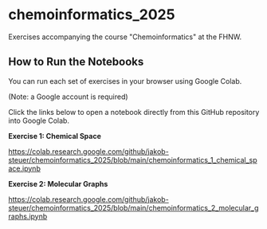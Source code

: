 # chemoinformatics_2025

Exercises accompanying the course "Chemoinformatics" at the FHNW.

## How to Run the Notebooks

You can run each set of exercises in your browser using Google Colab.

(Note: a Google account is required)

Click the links below to open a notebook directly from this GitHub repository into Google Colab.

**Exercise 1: Chemical Space**

https://colab.research.google.com/github/jakob-steuer/chemoinformatics_2025/blob/main/chemoinformatics_1_chemical_space.ipynb

**Exercise 2: Molecular Graphs**

https://colab.research.google.com/github/jakob-steuer/chemoinformatics_2025/blob/main/chemoinformatics_2_molecular_graphs.ipynb
